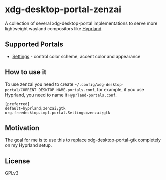 # xdg-desktop-portal-zenzai

A collection of several xdg-desktop-portal implementations to serve more lightweight wayland compositors like [Hyprland](https://hyprland.org/)

## Supported Portals

- [Settings](https://flatpak.github.io/xdg-desktop-portal/docs/doc-org.freedesktop.impl.portal.Settings.html) - control color scheme, accent color and appearance

## How to use it

To use zenzai you need to create `~/.config/xdg-desktop-portal/CURRENT_DESKTOP_NAME-portals.conf`, for example, if you use Hyprland, you need to name it `Hyprland-portals.conf`.

```
[preferred]
default=hyprland;zenzai;gtk
org.freedesktop.impl.portal.Settings=zenzai;gtk
```

## Motivation

The goal for me is to use this to replace xdg-desktop-portal-gtk completely on my Hyprland setup.

## License

GPLv3
